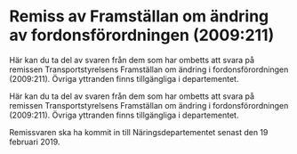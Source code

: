 # Remiss av Framställan om ändring av fordonsförordningen (2009:211)

Här kan du ta del av svaren från dem som har ombetts att svara på remissen Transportstyrelsens Framställan om ändring i fordonsförordningen (2009:211). Övriga yttranden finns tillgängliga i departementet.

Här kan du ta del av svaren från dem som har ombetts att svara på remissen Transportstyrelsens Framställan om ändring i fordonsförordningen (2009:211). Övriga yttranden finns tillgängliga i departementet.

Remissvaren ska ha kommit in till Näringsdepartementet senast den 19 februari 2019.
